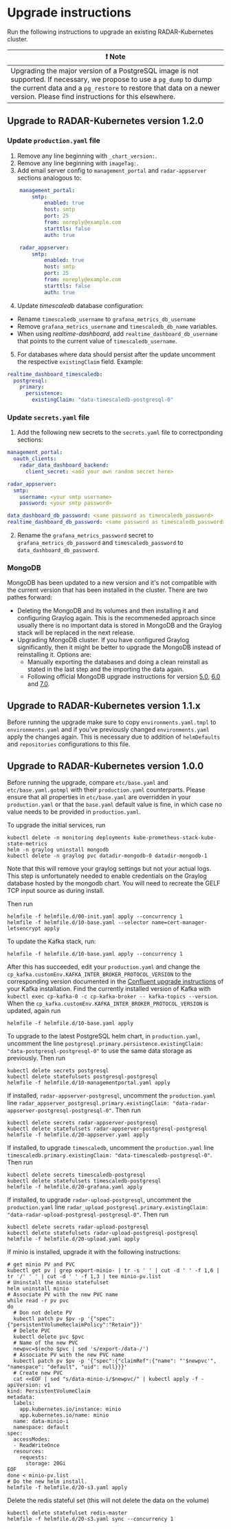 # Upgrade instructions

Run the following instructions to upgrade an existing RADAR-Kubernetes cluster.

| :exclamation: Note                                                                                                                                                                                                                                |
| ------------------------------------------------------------------------------------------------------------------------------------------------------------------------------------------------------------------------------------------------- |
| Upgrading the major version of a PostgreSQL image is not supported. If necessary, we propose to use a `pg_dump` to dump the current data and a `pg_restore` to restore that data on a newer version. Please find instructions for this elsewhere. |

## Upgrade to RADAR-Kubernetes version 1.2.0

### Update `production.yaml` file

1. Remove any line beginning with `_chart_version:`.
2. Remove any line beginning with `imageTag:`.
3. Add email server config to `management_portal` and `radar-appserver` sections analogous to:

```yaml
    management_portal:
        smtp:
            enabled: true
            host: smtp
            port: 25
            from: noreply@example.com
            starttls: false
            auth: true
```

```yaml
    radar_appserver:
        smtp:
            enabled: true
            host: smtp
            port: 25
            from: noreply@example.com
            starttls: false
            auth: true
```

4. Update _timescaledb_ database configuration:

- Rename `timescaledb_username` to `grafana_metrics_db_username`
- Remove `grafana_metrics_username` and `timescaledb_db_name` variables.
- When using _realtime-dashboard_, add `realtime_dashboard_db_username` that points to the current value of `timescaledb_username`. 

5. For databases where data should persist after the update uncomment the respective `existingClaim` field. Example:

```yaml
realtime_dashboard_timescaledb:
  postgresql:
    primary:
      persistence:
        existingClaim: "data-timescaledb-postgresql-0"
```

### Update `secrets.yaml` file

1. Add the following new secrets to the `secrets.yaml` file to correctponding sections:

```yaml
management_portal:
  oauth_clients:
    radar_data_dashboard_backend:
      client_secret: <add your own random secret here>
```

```yaml
radar_appserver:
  smtp:
    username: <your smtp username>
    password: <your smtp password>
```

```yaml
data_dashboard_db_password: <same password as timescaledb_password>
realtime_dashboard_db_password: <same password as timescaledb_password>
```

2. Rename the `grafana_metrics_password` secret to `grafana_metrics_db_password` and `timescaledb_password` to `data_dashboard_db_password`.


### MongoDB
MongoDB has been updated to a new version and it's not compatible with the current version that has been installed in the cluster. There are two pathes forward:
- Deleting the MongoDB and its volumes and then installing it and configuring Graylog again. This is the recommeneded approach since usually there is no important data is stored in MongoDB and the Graylog stack will be replaced in the next release.
- Upgrading MongoDB cluster. If you have configured Graylog significantly, then it might be better to upgrade the MongoDB instead of reinstalling it. Options are:
  - Manually exporting the databases and doing a clean reinstall as stated in the last step and the importing the data again.
  - Following official MongoDB upgrade instructions for version [5.0](https://www.mongodb.com/docs/manual/release-notes/5.0-upgrade-replica-set/), [6.0](https://www.mongodb.com/docs/manual/release-notes/6.0-upgrade-replica-set/) and [7.0](https://www.mongodb.com/docs/manual/release-notes/7.0-upgrade-replica-set/).

## Upgrade to RADAR-Kubernetes version 1.1.x
Before running the upgrade make sure to copy `environments.yaml.tmpl` to `environments.yaml` and if you've previously changed `environments.yaml` apply the changes again. This is necessary due to addition of `helmDefaults` and `repositories` configurations to this file.

## Upgrade to RADAR-Kubernetes version 1.0.0

Before running the upgrade, compare `etc/base.yaml` and `etc/base.yaml.gotmpl` with their `production.yaml` counterparts. Please ensure that all properties in `etc/base.yaml` are overridden in your `production.yaml` or that the `base.yaml` default value is fine, in which case no value needs to be provided in `production.yaml`.

To upgrade the initial services, run

```shell
kubectl delete -n monitoring deployments kube-prometheus-stack-kube-state-metrics
helm -n graylog uninstall mongodb
kubectl delete -n graylog pvc datadir-mongodb-0 datadir-mongodb-1
```

Note that this will remove your graylog settings but not your actual logs. This step is unfortunately needed to enable credentials on the Graylog database hosted by the mongodb chart. You will need to recreate the GELF TCP input source as during install.

Then run

```shell
helmfile -f helmfile.d/00-init.yaml apply --concurrency 1
helmfile -f helmfile.d/10-base.yaml --selector name=cert-manager-letsencrypt apply
```

To update the Kafka stack, run:

```shell
helmfile -f helmfile.d/10-base.yaml apply --concurrency 1
```

After this has succeeded, edit your `production.yaml` and change the `cp_kafka.customEnv.KAFKA_INTER_BROKER_PROTOCOL_VERSION` to the corresponding version documented in the [Confluent upgrade instructions](https://docs.confluent.io/platform/current/installation/upgrade.html) of your Kafka installation. Find the currently installed version of Kafka with `kubectl exec cp-kafka-0 -c cp-kafka-broker -- kafka-topics --version`.
When the `cp_kafka.customEnv.KAFKA_INTER_BROKER_PROTOCOL_VERSION` is updated, again run

```shell
helmfile -f helmfile.d/10-base.yaml apply
```

To upgrade to the latest PostgreSQL helm chart, in `production.yaml`, uncomment the line `postgresql.primary.persistence.existingClaim: "data-postgresql-postgresql-0"` to use the same data storage as previously. Then run

```shell
kubectl delete secrets postgresql
kubectl delete statefulsets postgresql-postgresql
helmfile -f helmfile.d/10-managementportal.yaml apply
```

If installed, `radar-appserver-postgresql`, uncomment the `production.yaml` line `radar_appserver_postgresql.primary.existingClaim: "data-radar-appserver-postgresql-postgresql-0"`. Then run

```shell
kubectl delete secrets radar-appserver-postgresql
kubectl delete statefulsets radar-appserver-postgresql-postgresql
helmfile -f helmfile.d/20-appserver.yaml apply
```

If installed, to upgrade `timescaledb`, uncomment the `production.yaml` line `timescaledb.primary.existingClaim: "data-timescaledb-postgresql-0"`. Then run

```shell
kubectl delete secrets timescaledb-postgresql
kubectl delete statefulsets timescaledb-postgresql
helmfile -f helmfile.d/20-grafana.yaml apply
```

If installed, to upgrade `radar-upload-postgresql`, uncomment the `production.yaml` line `radar_upload_postgresql.primary.existingClaim: "data-radar-upload-postgresql-postgresql-0"`. Then run

```shell
kubectl delete secrets radar-upload-postgresql
kubectl delete statefulsets radar-upload-postgresql-postgresql
helmfile -f helmfile.d/20-upload.yaml apply
```

If minio is installed, upgrade it with the following instructions:

```shell
# get minio PV and PVC
kubectl get pv | grep export-minio- | tr -s ' ' | cut -d ' ' -f 1,6 | tr '/' ' ' | cut -d ' ' -f 1,3 | tee minio-pv.list
# Uninstall the minio statefulset
helm uninstall minio
# Associate PV with the new PVC name
while read -r pv pvc
do
  # Don not delete PV
  kubectl patch pv $pv -p '{"spec":{"persistentVolumeReclaimPolicy":"Retain"}}'
  # Delete PVC
  kubectl delete pvc $pvc
  # Name of the new PVC
  newpvc=$(echo $pvc | sed 's/export-/data-/')
  # Associate PV with the new PVC name
  kubectl patch pv $pv -p '{"spec":{"claimRef":{"name": "'$newpvc'", "namespace": "default", "uid": null}}}'
  # Create new PVC
  cat <<EOF | sed "s/data-minio-i/$newpvc/" | kubectl apply -f -
apiVersion: v1
kind: PersistentVolumeClaim
metadata:
  labels:
    app.kubernetes.io/instance: minio
    app.kubernetes.io/name: minio
  name: data-minio-i
  namespace: default
spec:
  accessModes:
  - ReadWriteOnce
  resources:
    requests:
      storage: 20Gi
EOF
done < minio-pv.list
# Do the new helm install.
helmfile -f helmfile.d/20-s3.yaml apply
```

Delete the redis stateful set (this will not delete the data on the volume)

```shell
kubectl delete statefulset redis-master
helmfile -f helmfile.d/20-s3.yaml sync --concurrency 1
```

